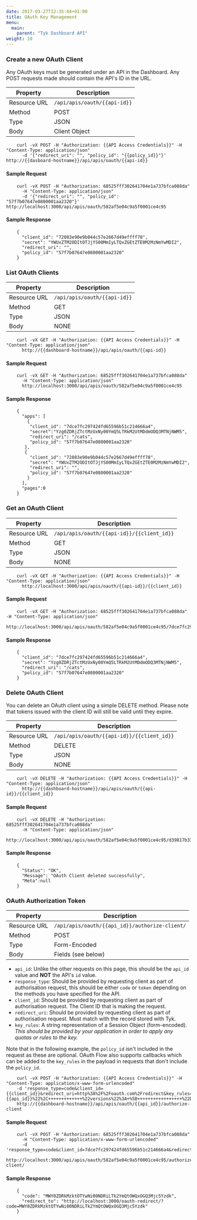 ```yaml
---
date: 2017-03-27T12:35:04+01:00
title: OAuth Key Management
menu:
  main:
    parent: "Tyk Dashboard API"
weight: 10 
---
```



### Create a new OAuth Client

Any OAuth keys must be generated under an API in the Dashboard. Any POST requests made should contain the API's ID in the URL.

| **Property** | **Description**              |
| ------------ | ---------------------------- |
| Resource URL | `/api/apis/oauth/{{api-id}}` |
| Method       | POST                         |
| Type         | JSON                         |
| Body         | Client Object                |

```
    curl -vX POST -H "Authorization: {{API Access Credentials}}" -H "Content-Type: application/json" 
      -d '{"redirect_uri": "", "policy_id": "{{policy_id}}"}' http://{{dasboard-hostname}}/api/apis/oauth/{{api-id}}
```

#### Sample Request

```
    curl -vX POST -H "Authorization: 68525fff302641704e1a737bfca088da" 
      -H "Content-Type: application/json" 
      -d '{"redirect_uri": "", "policy_id": "57f7b07647e0800001aa2320"}' http://localhost:3000/api/apis/oauth/582af5e04c9a5f0001ce4c95
```

#### Sample Response

```
    {
      "client_id": "72083e90e9b044c57e2667d49effff78",
      "secret": "YWUxZTM2ODItOTJjYS00MmIyLTQxZGEtZTE0M2MzNmYwMDI2",
      "redirect_uri": "",
      "policy_id": "57f7b07647e0800001aa2320"
    }
```

### List OAuth Clients

| **Property** | **Description**              |
| ------------ | ---------------------------- |
| Resource URL | `/api/apis/oauth/{{api-id}}` |
| Method       | GET                          |
| Type         | JSON                         |
| Body         | NONE                         |

```
    curl -vX GET -H "Authorization: {{API Access Credentials}}" -H "Content-Type: application/json" 
      http://{{dashboard-hostname}}/api/apis/oauth/{{api-id}}
```

#### Sample Request

```
    curl -vX GET -H "Authorization: 68525fff302641704e1a737bfca088da" 
      -H "Content-Type: application/json" 
      http://localhost:3000/api/apis/oauth/582af5e04c9a5f0001ce4c95
```

#### Sample Response

```
    {
      "apps": [
        {
         "client_id": "7dce7fc297424fd65596b51c214666a4",
         "secret":"Yzg0ZDRjZTctMzUxNy00YmQ5LTRkM2UtMDdmODQ3MTNjNWM5",
         "redirect_uri": "/cats",
         "policy_id": "57f7b07647e0800001aa2320"
       },
       {
         "client_id": "72083e90e9b044c57e2667d49effff78",
         "secret": "YWUxZTM2ODItOTJjYS00MmIyLTQxZGEtZTE0M2MzNmYwMDI2",
         "redirect_uri": "",
         "policy_id": "57f7b07647e0800001aa2320"
        }
      ],
      "pages":0
    }
```

### Get an OAuth Client

| **Property** | **Description**                            |
| ------------ | ------------------------------------------ |
| Resource URL | `/api/apis/oauth/{{api-id}}/{{client_id}}` |
| Method       | GET                                        |
| Type         | JSON                                       |
| Body         | NONE                                       |

```
    curl -vX GET -H "Authorization: {{API Access Credentials}}" -H "Content-Type: application/json" 
      http://localhost:3000/api/apis/oauth/{{api-id}}/{{client_id}}
```

#### Sample Request

```
    curl -vX GET -H "Authorization: 68525fff302641704e1a737bfca088da" -H "Content-Type: application/json" 
      http://localhost:3000/api/apis/oauth/582af5e04c9a5f0001ce4c95/7dce7fc297424fd65596b51c214666a4
```

#### Sample Response

```
    {
      "client_id": "7dce7fc297424fd65596b51c214666a4",
      "secret": "Yzg0ZDRjZTctMzUxNy00YmQ5LTRkM2UtMDdmODQ3MTNjNWM5",
      "redirect_uri": "/cats",
      "policy_id": "57f7b07647e0800001aa2320"
    }
```

### Delete OAuth Client

You can delete an OAuth client using a simple DELETE method. Please note that tokens issued with the client ID will still be valid until they expire.

| **Property** | **Description**                            |
| ------------ | ------------------------------------------ |
| Resource URL | `/api/apis/oauth/{{api-id}}/{{client_id}}` |
| Method       | DELETE                                     |
| Type         | JSON                                       |
| Body         | NONE                                       |

```
    curl -vX DELETE -H "Authorization: {{API Access Credentials}}" -H "Content-Type: application/json" 
      http://{{dashboard-hostname}}/api/apis/oauth/{{api-id}}/{{client_id}}
```

#### Sample Request

```
    curl -vX DELETE -H "Authorization: 68525fff302641704e1a737bfca088da" 
      -H "Content-Type: application/json" 
      http://localhost:3000/api/apis/oauth/582af5e04c9a5f0001ce4c95/d39817b33fb14c335d2a8699705f1c41
```

#### Sample Response

```
    {
      "Status": "OK",
      "Message": "OAuth Client deleted successfully",
      "Meta":null
    }
```

### OAuth Authorization Token

| **Property** | **Description**                                |
| ------------ | ---------------------------------------------- |
| Resource URL | `/api/apis/oauth/{{api_id}}/authorize-client/` |
| Method       | POST                                           |
| Type         | Form-Encoded                                   |
| Body         | Fields (see below)                             |

* `api_id`: Unlike the other requests on this page, this should be the `api_id` value and **NOT** the API's `id` value. 
* `response_type`: Should be provided by requesting client as part of authorisation request, this should be either `code` or `token` depending on the methods you have specified for the API.
* `client_id`: Should be provided by requesting client as part of authorisation request. The Client ID that is making the request.
* `redirect_uri`: Should be provided by requesting client as part of authorisation request. Must match with the record stored with Tyk.
* `key_rules`: A string representation of a Session Object (form-encoded). *This should be provided by your application in order to apply any quotas or rules to the key.*

Note that in the following example, the `policy_id` isn't included in the request as these are optional. OAuth Flow also supports callbacks which can be added to the `key_rules` in the payload in requests that don't include the `policy_id`.

```
    curl -vX POST -H "Authorization: {{API Access Credentials}}" -H "Content-Type: application/x-www-form-urlencoded" 
    -d 'response_type=code&client_id={{client_id}}&redirect_uri=http%3A%2F%2Foauth.com%2Fredirect&key_rules=%7B+++++%22allowance%22%3A+999%2C+++++%22rate%22%3A+1000%2C+++++%22per%22%3A+60%2C+++++%22expires%22%3A+0%2C+++++%22quota_max%22%3A+-1%2C+++++%22quota_renews%22%3A+1406121006%2C+++++%22quota_remaining%22%3A+0%2C+++++%22quota_renewal_rate%22%3A+60%2C+++++%22access_rights%22%3A+%7B+++++++++%22528a67c1ac9940964f9a41ae79235fcc%22%3A+%7B+++++++++++++%22api_name%22%3A+%22{{api_name}}%22%2C+++++++++++++%22api_id%22%3A+%{{api_id}}%22%2C+++++++++++++%22versions%22%3A+%5B+++++++++++++++++%22Default%22+++++++++++++%5D+++++++++%7D+++++%7D%2C+++++%22org_id%22%3A+%22{{org_id}}%22+%7D' 
    http://{{dashboard-hostname}}/api/apis/oauth/{{api_id}}/authorize-client
```

#### Sample Request

```
    curl -vX POST -H "Authorization: 68525fff302641704e1a737bfca088da" 
      -H "Content-Type: application/x-www-form-urlencoded" 
      -d 'response_type=code&client_id=7dce7fc297424fd65596b51c214666a4&redirect_uri=http%3A%2F%2Foauth.com%2Fredirect&key_rules=%7B+++++%22allowance%22%3A+999%2C+++++%22rate%22%3A+1000%2C+++++%22per%22%3A+60%2C+++++%22expires%22%3A+0%2C+++++%22quota_max%22%3A+-1%2C+++++%22quota_renews%22%3A+1406121006%2C+++++%22quota_remaining%22%3A+0%2C+++++%22quota_renewal_rate%22%3A+60%2C+++++%22access_rights%22%3A+%7B+++++++++%22528a67c1ac9940964f9a41ae79235fcc%22%3A+%7B+++++++++++++%22api_name%22%3A+%22test+api%22%2C+++++++++++++%22api_id%22%3A+%582af5e04c9a5f0001ce4c95%22%2C+++++++++++++%22versions%22%3A+%5B+++++++++++++++++%22Default%22+++++++++++++%5D+++++++++%7D+++++%7D%2C+++++%22org_id%22%3A+%2257e9522eba9f0a0001000040%22+%7D' 
    http://localhost:3000/api/apis/oauth/582af5e04c9a5f0001ce4c95/authorize-client/
```

#### Sample Response

```
    {
      "code": "MWY0ZDRkMzktOTYwNi00NDRiLTk2YmQtOWQxOGQ3Mjc5Yzdk",
      "redirect_to": "http://localhost:3000/oauth-redirect/?code=MWY0ZDRkMzktOTYwNi00NDRiLTk2YmQtOWQxOGQ3Mjc5Yzdk"
    }
```